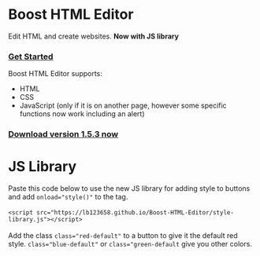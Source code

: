 # Boost HTML Editor
Edit HTML and create websites. <b>Now with JS library</b>
<br>
### <a href="https://lb123658.github.io/Boost-HTML-Editor/about">Get Started</a><br>
Boost HTML Editor supports:
* HTML
* CSS
* JavaScript (only if it is on another page, however some specific functions now work including an alert)<br>
### <a href="https://lb123658.github.io/Boost-HTML-Editor/download">Download version 1.5.3 now</a>

# JS Library
Paste this code below to use the new JS library for adding style to buttons and add ```onload="style()"``` to the <body> tag. <br><br>
```<script src="https://lb123658.github.io/Boost-HTML-Editor/style-library.js"></script>``` <br><br>
Add the class ```class="red-default"``` to a button to give it the default red style.
```class="blue-default"``` or ```class="green-default``` give you other colors.
